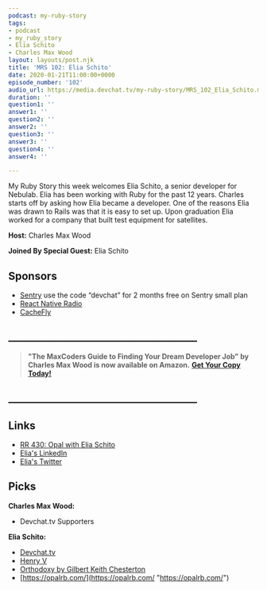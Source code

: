 ```yaml
---
podcast: my-ruby-story
tags:
- podcast
- my_ruby_story
- Elia Schito
- Charles Max Wood
layout: layouts/post.njk
title: 'MRS 102: Elia Schito'
date: 2020-01-21T11:00:00+0000
episode_number: '102'
audio_url: https://media.devchat.tv/my-ruby-story/MRS_102_Elia_Schito.mp3
duration: ''
question1: ''
answer1: ''
question2: ''
answer2: ''
question3: ''
answer3: ''
question4: ''
answer4: ''

---
```

My Ruby Story this week welcomes Elia Schito, a senior developer for Nebulab. Elia has been working with Ruby for the past 12 years. Charles starts off by asking how Elia became a developer. One of the reasons Elia was drawn to Rails was that it is easy to set up. Upon graduation Elia worked for a company that built test equipment for satellites.  

**Host:** Charles Max Wood

**Joined By Special Guest:** Elia Schito

## Sponsors

* [Sentry](https://sentry.io/) use the code “devchat” for 2 months free on Sentry small plan
* [React Native Radio](https://devchat.tv/react-native-radio/)
* [CacheFly](https://www.cachefly.com/)

## **______________________________________**

> **"The MaxCoders Guide to Finding Your Dream Developer Job" by Charles Max Wood is now available on Amazon.** [**Get Your Copy Today!**](https://www.amazon.com/gp/product/B081MBL5C9/ref=as_li_ss_tl?ie=UTF8&linkCode=sl1&tag=devchattv-20&linkId=9d61363241636e2546ef46abba198746&language=en_US)

## **______________________________________**

> 

## Links

* [RR 430: Opal with Elia Schito](https://devchat.tv/ruby-rogues/rr-430-opal-with-elia-schito/)
* [Elia's LinkedIn](https://www.linkedin.com/in/eliaschito/)
* [Elia's Twitter](https://twitter.com/eliaschito)

## Picks

**Charles Max Wood:**

* Devchat.tv Supporters

**Elia Schito:**

* [Devchat.tv](https://twitter.com/eliaschito)
* [Henry V](https://en.wikipedia.org/wiki/Henry_V_(1989_film))
* [Orthodoxy by Gilbert Keith Chesterton](https://www.amazon.com/Orthodoxy-G-K-Chesterton/dp/1519305680)
* [https://opalrb.com/](https://opalrb.com/ "https://opalrb.com/")